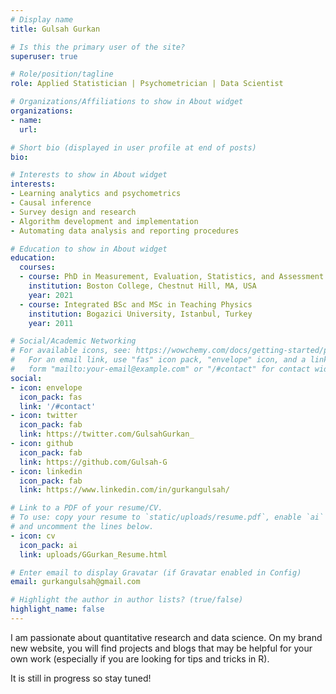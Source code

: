 ```yaml
---
# Display name
title: Gulsah Gurkan

# Is this the primary user of the site?
superuser: true

# Role/position/tagline
role: Applied Statistician | Psychometrician | Data Scientist

# Organizations/Affiliations to show in About widget
organizations:
- name: 
  url: 

# Short bio (displayed in user profile at end of posts)
bio: 

# Interests to show in About widget
interests:
- Learning analytics and psychometrics
- Causal inference
- Survey design and research
- Algorithm development and implementation
- Automating data analysis and reporting procedures

# Education to show in About widget
education:
  courses:
  - course: PhD in Measurement, Evaluation, Statistics, and Assessment
    institution: Boston College, Chestnut Hill, MA, USA
    year: 2021
  - course: Integrated BSc and MSc in Teaching Physics
    institution: Bogazici University, Istanbul, Turkey
    year: 2011

# Social/Academic Networking
# For available icons, see: https://wowchemy.com/docs/getting-started/page-builder/#icons
#   For an email link, use "fas" icon pack, "envelope" icon, and a link in the
#   form "mailto:your-email@example.com" or "/#contact" for contact widget.
social:
- icon: envelope
  icon_pack: fas
  link: '/#contact'
- icon: twitter
  icon_pack: fab
  link: https://twitter.com/GulsahGurkan_
- icon: github
  icon_pack: fab
  link: https://github.com/Gulsah-G
- icon: linkedin
  icon_pack: fab
  link: https://www.linkedin.com/in/gurkangulsah/

# Link to a PDF of your resume/CV.
# To use: copy your resume to `static/uploads/resume.pdf`, enable `ai` icons in `params.toml`, 
# and uncomment the lines below.
- icon: cv
  icon_pack: ai
  link: uploads/GGurkan_Resume.html

# Enter email to display Gravatar (if Gravatar enabled in Config)
email: gurkangulsah@gmail.com

# Highlight the author in author lists? (true/false)
highlight_name: false
---
```


I am passionate about quantitative research and data science. On my brand new website, you will find projects and blogs that may be helpful for your own work (especially if you are looking for tips and tricks in R). 

It is still in progress so stay tuned! 
